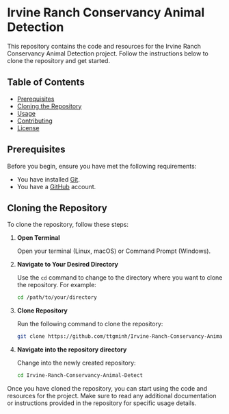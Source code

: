 # Irvine Ranch Conservancy Animal Detection

This repository contains the code and resources for the Irvine Ranch Conservancy Animal Detection project. Follow the instructions below to clone the repository and get started.

## Table of Contents
- [Prerequisites](#prerequisites)
- [Cloning the Repository](#cloning-the-repository)
- [Usage](#usage)
- [Contributing](#contributing)
- [License](#license)

## Prerequisites

Before you begin, ensure you have met the following requirements:
- You have installed [Git](https://git-scm.com/book/en/v2/Getting-Started-Installing-Git).
- You have a [GitHub](https://github.com) account.

## Cloning the Repository

To clone the repository, follow these steps:

1. **Open Terminal**

   Open your terminal (Linux, macOS) or Command Prompt (Windows).

2. **Navigate to Your Desired Directory**

   Use the `cd` command to change to the directory where you want to clone the repository. For example:
   ```sh
   cd /path/to/your/directory
3. **Clone Repository**

   Run the following command to clone the repository:
   ```sh
   git clone https://github.com/ttgminh/Irvine-Ranch-Conservancy-Animal-Detect.git
4. **Navigate into the repository directory**

   Change into the newly created repository:
   ```sh
   cd Irvine-Ranch-Conservancy-Animal-Detect

Once you have cloned the repository, you can start using the code and resources for the project. Make sure to read any additional documentation or instructions provided in the repository for specific usage details.
   
   
   
